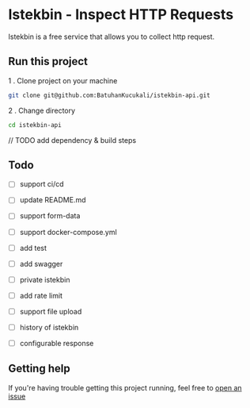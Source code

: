 # Istekbin - Inspect HTTP Requests

Istekbin is a free service that allows you to collect http request.

## Run this project

1 . Clone project on your machine
```bash
git clone git@github.com:BatuhanKucukali/istekbin-api.git
```
2 . Change directory
```bash
cd istekbin-api
```

// TODO add dependency & build steps

## Todo

- [ ] support ci/cd
- [ ] update README.md
- [ ] support form-data 
- [ ] support docker-compose.yml
- [ ] add test
- [ ] add swagger
- [ ] private istekbin
- [ ] add rate limit
- [ ] support file upload
- [ ] history of istekbin
- [ ] configurable response


## Getting help ##

If you're having trouble getting this project running, feel free to [open an issue](https://github.com/BatuhanKucukali/istekbin-api/issues/new)
